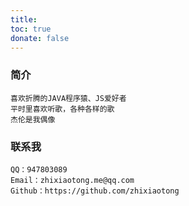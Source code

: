 ```yaml
---
title: 
toc: true
donate: false
---
```

### 简介
    喜欢折腾的JAVA程序猿、JS爱好者
    平时里喜欢听歌，各种各样的歌
    杰伦是我偶像
### 联系我
    QQ：947803089
    Email：zhixiaotong.me@qq.com
    Github：https://github.com/zhixiaotong
